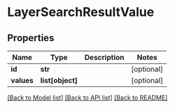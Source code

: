 # LayerSearchResultValue

## Properties
Name | Type | Description | Notes
------------ | ------------- | ------------- | -------------
**id** | **str** |  | [optional] 
**values** | **list[object]** |  | [optional] 

[[Back to Model list]](../README.md#documentation-for-models) [[Back to API list]](../README.md#documentation-for-api-endpoints) [[Back to README]](../README.md)

